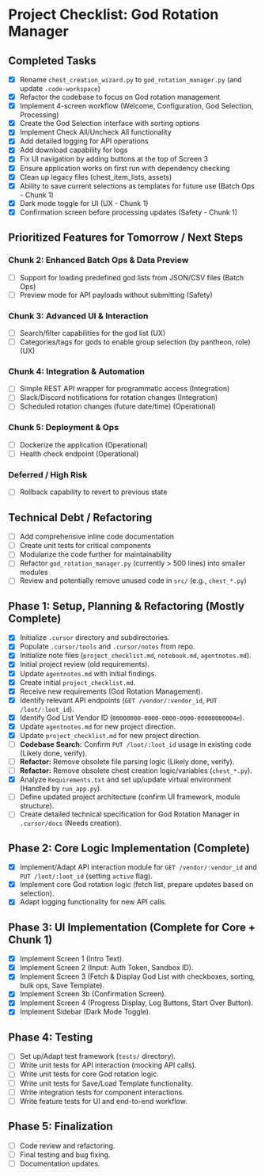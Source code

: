 # Project Checklist: God Rotation Manager

## Completed Tasks
- [x] Rename `chest_creation_wizard.py` to `god_rotation_manager.py` (and update `.code-workspace`)
- [x] Refactor the codebase to focus on God rotation management
- [x] Implement 4-screen workflow (Welcome, Configuration, God Selection, Processing)
- [x] Create the God Selection interface with sorting options
- [x] Implement Check All/Uncheck All functionality
- [x] Add detailed logging for API operations
- [x] Add download capability for logs
- [x] Fix UI navigation by adding buttons at the top of Screen 3
- [x] Ensure application works on first run with dependency checking
- [x] Clean up legacy files (chest_item_lists, assets)
- [x] Ability to save current selections as templates for future use (Batch Ops - Chunk 1)
- [x] Dark mode toggle for UI (UX - Chunk 1)
- [x] Confirmation screen before processing updates (Safety - Chunk 1)

## Prioritized Features for Tomorrow / Next Steps

### Chunk 2: Enhanced Batch Ops & Data Preview
- [ ] Support for loading predefined god lists from JSON/CSV files (Batch Ops)
- [ ] Preview mode for API payloads without submitting (Safety)

### Chunk 3: Advanced UI & Interaction
- [ ] Search/filter capabilities for the god list (UX)
- [ ] Categories/tags for gods to enable group selection (by pantheon, role) (UX)

### Chunk 4: Integration & Automation
- [ ] Simple REST API wrapper for programmatic access (Integration)
- [ ] Slack/Discord notifications for rotation changes (Integration)
- [ ] Scheduled rotation changes (future date/time) (Operational)

### Chunk 5: Deployment & Ops
- [ ] Dockerize the application (Operational)
- [ ] Health check endpoint (Operational)

### Deferred / High Risk
- [ ] Rollback capability to revert to previous state

## Technical Debt / Refactoring
- [ ] Add comprehensive inline code documentation
- [ ] Create unit tests for critical components
- [ ] Modularize the code further for maintainability
- [ ] Refactor `god_rotation_manager.py` (currently > 500 lines) into smaller modules
- [ ] Review and potentially remove unused code in `src/` (e.g., `chest_*.py`)

## Phase 1: Setup, Planning & Refactoring (Mostly Complete)
- [x] Initialize `.cursor` directory and subdirectories.
- [x] Populate `.cursor/tools` and `.cursor/notes` from repo.
- [x] Initialize note files (`project_checklist.md`, `notebook.md`, `agentnotes.md`).
- [x] Initial project review (old requirements).
- [x] Update `agentnotes.md` with initial findings.
- [x] Create initial `project_checklist.md`.
- [x] Receive new requirements (God Rotation Management).
- [x] Identify relevant API endpoints (`GET /vendor/:vendor_id`, `PUT /loot/:loot_id`).
- [x] Identify God List Vendor ID (`00000000-0000-0000-0000-00000000004e`).
- [x] Update `agentnotes.md` for new project direction.
- [x] Update `project_checklist.md` for new project direction.
- [ ] **Codebase Search:** Confirm `PUT /loot/:loot_id` usage in existing code (Likely done, verify).
- [ ] **Refactor:** Remove obsolete file parsing logic (Likely done, verify).
- [ ] **Refactor:** Remove obsolete chest creation logic/variables (`chest_*.py`).
- [x] Analyze `Requirements.txt` and set up/update virtual environment (Handled by `run_app.py`).
- [ ] Define updated project architecture (confirm UI framework, module structure).
- [ ] Create detailed technical specification for God Rotation Manager in `.cursor/docs` (Needs creation).

## Phase 2: Core Logic Implementation (Complete)
- [x] Implement/Adapt API interaction module for `GET /vendor/:vendor_id` and `PUT /loot/:loot_id` (setting `active` flag).
- [x] Implement core God rotation logic (fetch list, prepare updates based on selection).
- [x] Adapt logging functionality for new API calls.

## Phase 3: UI Implementation (Complete for Core + Chunk 1)
- [x] Implement Screen 1 (Intro Text).
- [x] Implement Screen 2 (Input: Auth Token, Sandbox ID).
- [x] Implement Screen 3 (Fetch & Display God List with checkboxes, sorting, bulk ops, Save Template).
- [x] Implement Screen 3b (Confirmation Screen).
- [x] Implement Screen 4 (Progress Display, Log Buttons, Start Over Button).
- [x] Implement Sidebar (Dark Mode Toggle).

## Phase 4: Testing
- [ ] Set up/Adapt test framework (`tests/` directory).
- [ ] Write unit tests for API interaction (mocking API calls).
- [ ] Write unit tests for core God rotation logic.
- [ ] Write unit tests for Save/Load Template functionality.
- [ ] Write integration tests for component interactions.
- [ ] Write feature tests for UI and end-to-end workflow.

## Phase 5: Finalization
- [ ] Code review and refactoring.
- [ ] Final testing and bug fixing.
- [ ] Documentation updates. 